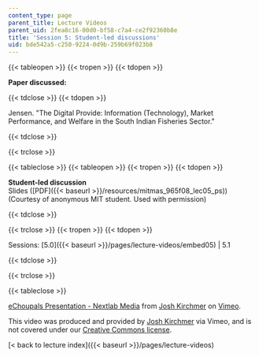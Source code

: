 ```yaml
---
content_type: page
parent_title: Lecture Videos
parent_uid: 2fea8c16-00d0-bf58-c7a4-ce2f92360b8e
title: 'Session 5: Student-led discussions'
uid: bde542a5-c250-9224-0d9b-259b69f023b8
---
```


{{< tableopen >}}
{{< tropen >}}
{{< tdopen >}}


**Paper discussed:**


{{< tdclose >}}
{{< tdopen >}}


Jensen. "The Digital Provide: Information (Technology), Market Performance, and Welfare in the South Indian Fisheries Sector."


{{< tdclose >}}

{{< trclose >}}

{{< tableclose >}}
{{< tableopen >}}
{{< tropen >}}
{{< tdopen >}}


**Student-led discussion**  
Slides ([PDF]({{< baseurl >}}/resources/mitmas_965f08_lec05_ps)) (Courtesy of anonymous MIT student. Used with permission)


{{< tdclose >}}

{{< trclose >}}
{{< tropen >}}
{{< tdopen >}}


Sessions: [5.0]({{< baseurl >}}/pages/lecture-videos/embed05) | 5.1


{{< tdclose >}}

{{< trclose >}}

{{< tableclose >}}

[eChoupals Presentation - Nextlab Media](https://vimeo.com/2325634) from [Josh Kirchmer](https://vimeo.com/user721639) on [Vimeo](https://vimeo.com).

This video was produced and provided by [Josh Kirchmer](http://vimeo.com/user721639) via Vimeo, and is not covered under our [Creative Commons license](/terms/#cc).

[\< back to lecture index]({{< baseurl >}}/pages/lecture-videos)